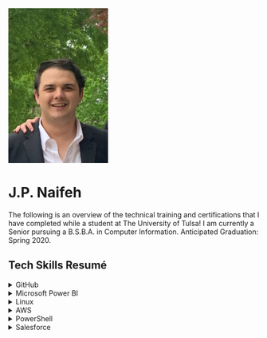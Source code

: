 <img src="Headshot.jpeg" width="200" height="310">
<h1>J.P. Naifeh</h1>
<p>The following is an overview of the technical training and certifications that I have completed while a student at The University of Tulsa! I am currently a Senior pursuing a B.S.B.A. in Computer Information. Anticipated Graduation: Spring 2020.</p>
 
<h2>Tech Skills Resumé</h2>

<details><summary>GitHub</summary>
 <ul>
  <h4>Courses Completed:</h4> 
  <ul>
   <li>First Day on GitHub</li>
   <li>First Week on GitHub</li>
  </ul>
  <h4>Topics Covered:</h4>
  <ul>
   <li>Getting Ready for PowerShell</li>
   <li>Discovering and Getting Help</li>
   <li>Extending Your Capabilities with PowerShell</li>
   <li>Using the Power of the Pipeline</li>
   <li>Getting More Out of Objects</li>
   <li>Scripts and Automation</li>
   <li>Scalable Management with PowerShell Remoting</li>
  </ul>
 </ul>
   
</details>

<details><summary>Microsoft Power BI</summary>
 <ul>
  <h4>Course Completed:</h4> 
  <ul>
  <li>Microsoft: DAT207x Analyzing and Visualizing Data with Power BI <br>
   <a href="Course | DAT207x | edX.pdf">Course Verification (Audit Track)</a></li>
  </ul>
  <h4>Topics Covered:</h4>
   <ul>
    <li>Understanding key concepts in business intelligence, data analysis, and data visualization</li>
    <li>Importing your data and automatically creating dashboards from services such as Marketo, Salesforce, and
 Google Analytics</li>
    <li>Connecting to and importing your data, then shaping and transforming that data</li>
    <li>Enriching your data with business calculations</li>
    <li>Visualizing your data and authoring reports</li>
    <li>Scheduling automated refresh of your reports</li>
    <li>Creating dashboards based on reports and natural language queries</li>
    <li>Sharing dashboards across your organization</li>
    <li>Consuming dashboards in mobile apps</li>
    <li>Leveraging your Excel reports within Power BI</li>
    <li>Creating custom visualizations that you can use in dashboards and reports</li>
    <li>Collaborating within groups to author reports and dashboards</li>
    <li>Sharing dashboards effectively based on your organization’s needs</li>
    <li>Exploring live connections to data with Power BI</li>
    <li>Connecting directly to SQL Azure, HD Spark, and SQL Server Analysis Services</li>
    <li>Introduction to Power BI Development API</li>
    <li>Leveraging custom visuals in Power BI</li>
    </ul>
  <br>
  The following Report was created to demonstrate only a few of the various visualizations available in Microsoft Power BI. 
  <img src="PowerBIScreenshot.png"> 
  The live version of this report can be accessed <a href="https://app.powerbi.com/groups/me/reports/cedca670-45a7-468b-abc7-ef6e0074448f?ctid=d4ff013c-62b7-4167-924f-5bd93e8202d3">here</a>.
  <br>
  A video overview of this dashboard may be viewed <a href="https://youtu.be/bMBHaFjhzdA">here</a>.
 </ul>
</details>

<details><summary>Linux</summary>
 <ul>
  <b>Course Completed:</b><p> LPI Linux Essentials</p>
   <h4>Topics Covered:</h4>
  <ul>
   <li>Getting started with Linux</li>
   <li>Open source software</li>
   <li>Using the command line</li>
   <li>Working with and archiving files</li>
   <li>Data storage</li>
   <li>Users, groups, and permissions</li>
 </ul>
 <h4>Course Completion Certificate:</h4>
    <img src="Linux_Cert.jpg">
  <br>
 </ul>
 <br>
 <h4>Linux VPN Implementation:</h4>
 <p>In addition to the LPI Linux Essentials training by LinuxAcademy, I also set up a Virtual Private Network (VPN) utilizing Digital Ocean hardware running Ubnutu 18.1.6. Below is a screenshot verifying my installation.</p>
 <img src="DO_VPN_Proof.png">
   
</details>

<details><summary>AWS</summary>
 <ul>
  <h4>Course Completed:</h4> 
  <ul>
   <li>AWS Essentials</li>
  </ul>
   <h4>Topics Covered:</h4>
  <ul>
   <li>Getting started with AWS</li>
   <li>IAM</li>
   <li>Virtual Private Cloud (VPC)</li>
   <li>Elastic Cloud Compute (EC2)</li>
   <li>Storage Services</li>
   <li>RDS and DynamoDB</li>
   <li>Monitoring, Alerts, and Notifications</li>
   <li>Load Balancing, Elasticity, and Scalability</li>
   <li>Lambda (Serverless Compute)</li>
 </ul>
  <h4>Course Completion Certificate:</h4>
    <img src="AWS_Cert.jpg">
 </ul>
   
</details>
 

<details><summary>PowerShell</summary>
 <ul>
 <h4>Course Completed:</h4> 
 <ul>
  <li>PowerShell 5 Essentials</li>
  </ul>
   <h4>Topics Covered:</h4>
  <ul>
   <li>Installing Windows Management Framework 5</li>
   <li>Running commands (cmdlets)</li>
   <li>Discovering commands</li>
   <li>Understanding cmdlet syntax</li>
   <li>Resolving terse commands</li>
   <li>Finding and using local modules</li>
   <li>Working with files, printers, CSVs, and XML in the pipeline</li>
   <li>Selecting, sorting, and filtering object data</li>
   <li>Creating scripts</li>
   <li>Automating tasks</li>
   <li>Using PowerShell remoting</li>
 </ul>
 <h4>Course Completion Certificate:</h4>
  <img src="Powershell_Certificate.jpg">
 </ul>
   
</details>

<details><summary>Salesforce</summary>
 
  <h4>Course Completed:</h4> 
  <ul>
 <li>Salesforce Admin Beginner Course</li>
 </ul>
   <h4>Topics Covered:</h4>
  <ul>
   <li>Getting started with Salesforce</li>
   <li>Understanding the architecture</li>
   <li>Data modeling</li>
   <li>Data management (import/export)</li>
   <li>Customizing the Lightning Experience</li>
   <li>Working with the mobile app</li>
   <li>Engaging users</li>
   <li>Working with reports and dashboards</li>
 </ul>
 
   
</details>
 
